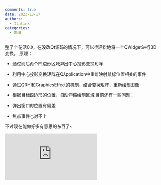 ```yaml
---
comments: true
date: 2023-10-17
authors:
  - Italink
categories:
  - 整活
---
```


整了个花活0.0，在没改Qt源码的情况下，可以很轻松地将一个QWidget进行3D变换。
原理：

- 通过前后两个四边形区域算出中心投影变换矩阵

- 利用中心投影变换矩阵在QApplication中重新映射鼠标位置相关的事件

- 通过QRHI和GraphicsEffect的机制，结合变换矩阵，重新绘制图像

- 根据目标四边形的位置，自动伸缩绘制区域
    目前还有一些问题：

- 弹出窗口的位置有偏差

- 焦点事件也对不上

不过现在能做好多有意思的东西了~

<iframe src="https://vdn6.vzuu.com/SD/652a8c62-6ce8-11ee-88b7-d2e6d33fcc65-v8_f2_t1_A2to2a0O.mp4?pkey=AAUFPh49yrEREFjNGW-ETwUINkkyFvAo8WBfpUU-D6dLjf_7x0tH7JZLjN4hV7Wp0Nax4nrkt9zhPXgE9RHXRKx7&bu=1513c7c2&c=avc.8.0&expiration=1732382722&f=mp4&pu=3a8548f7&v=ks6&pp=ChMxNDAxNjIzODY1NzM5NTc5MzkyGGMiC2ZlZWRfY2hvaWNlMhMxMzY5MDA1NjA4NTk5OTA0MjU3PXu830Q%3D&pf=Web&pt=zhihu" scrolling="no" seamless align="middle" border="0" frameborder="no" framespacing="0" allowfullscreen="true"></iframe>

